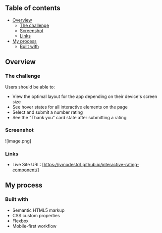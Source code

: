 ## Table of contents

- [Overview](#overview)
  - [The challenge](#the-challenge)
  - [Screenshot](#screenshot)
  - [Links](#links)
- [My process](#my-process)
  - [Built with](#built-with)

## Overview

### The challenge

Users should be able to:

- View the optimal layout for the app depending on their device's screen size
- See hover states for all interactive elements on the page
- Select and submit a number rating
- See the "Thank you" card state after submitting a rating

### Screenshot

![image.png]


### Links

- Live Site URL: [https://jvmodesto1.github.io/interactive-rating-component/]

## My process

### Built with

- Semantic HTML5 markup
- CSS custom properties
- Flexbox
- Mobile-first workflow
